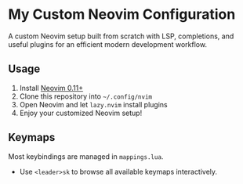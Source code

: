 # My Custom Neovim Configuration

A custom Neovim setup built from scratch with LSP, completions, and useful plugins for an efficient modern development workflow.

## Usage

1. Install [Neovim 0.11+](https://neovim.io/)
2. Clone this repository into `~/.config/nvim`
3. Open Neovim and let `lazy.nvim` install plugins
4. Enjoy your customized Neovim setup!

## Keymaps

Most keybindings are managed in `mappings.lua`.

- Use `<leader>sk` to browse all available keymaps interactively.
